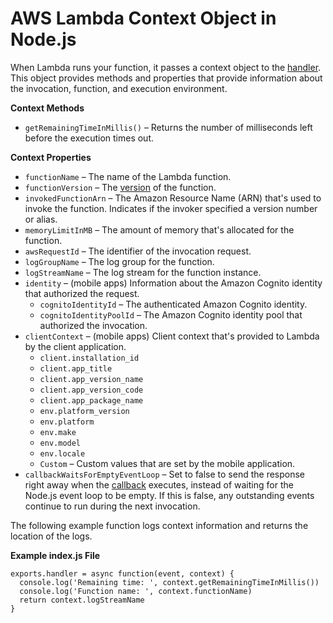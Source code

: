 # AWS Lambda Context Object in Node\.js<a name="nodejs-prog-model-context"></a>

When Lambda runs your function, it passes a context object to the [handler](nodejs-prog-model-handler.md)\. This object provides methods and properties that provide information about the invocation, function, and execution environment\.

**Context Methods**
+ `getRemainingTimeInMillis()` – Returns the number of milliseconds left before the execution times out\.

**Context Properties**
+ `functionName` – The name of the Lambda function\.
+ `functionVersion` – The [version](configuration-versions.md) of the function\.
+ `invokedFunctionArn` – The Amazon Resource Name \(ARN\) that's used to invoke the function\. Indicates if the invoker specified a version number or alias\.
+ `memoryLimitInMB` – The amount of memory that's allocated for the function\.
+ `awsRequestId` – The identifier of the invocation request\.
+ `logGroupName` – The log group for the function\.
+ `logStreamName` – The log stream for the function instance\.
+ `identity` – \(mobile apps\) Information about the Amazon Cognito identity that authorized the request\.
  + `cognitoIdentityId` – The authenticated Amazon Cognito identity\.
  + `cognitoIdentityPoolId` – The Amazon Cognito identity pool that authorized the invocation\.
+ `clientContext` – \(mobile apps\) Client context that's provided to Lambda by the client application\.
  + `client.installation_id`
  + `client.app_title`
  + `client.app_version_name`
  + `client.app_version_code`
  + `client.app_package_name`
  + `env.platform_version`
  + `env.platform`
  + `env.make`
  + `env.model`
  + `env.locale`
  + `Custom` – Custom values that are set by the mobile application\. 
+ `callbackWaitsForEmptyEventLoop` – Set to false to send the response right away when the [callback](nodejs-prog-model-handler.md#nodejs-handler-sync) executes, instead of waiting for the Node\.js event loop to be empty\. If this is false, any outstanding events continue to run during the next invocation\.

The following example function logs context information and returns the location of the logs\.

**Example index\.js File**  

```
exports.handler = async function(event, context) {
  console.log('Remaining time: ', context.getRemainingTimeInMillis())
  console.log('Function name: ', context.functionName)
  return context.logStreamName
}
```